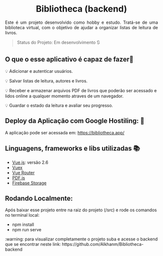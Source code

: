<h1 align="center">Bibliotheca (backend)</h1>
<p align="justify"> Este é um projeto desenvolvido como hobby e estudo. Tratá-se de uma biblioteca virtual, com o objetivo de ajudar a organizar listas de leitura de livros.</p>

> Status do Projeto: Em desenvolvimento :arrows_clockwise:

## O que o esse aplicativo é capaz de fazer:checkered_flag:


:bulb: Adicionar e autenticar usuários.

:bulb: Salvar listas de leitura, autores e livros.

:bulb: Receber e armazenar arquivos PDF de livros que poderão ser acessado e lidos online a qualquer momento atraves de um navegador.

:bulb: Guardar o estado da leitura e avaliar seu progresso.

## Deploy da Aplicação com Google Hostiling: :dash:
A aplicação pode ser acessada em: https://bibliotheca.app/

## Linguagens, frameworks e libs utilizadas :books:

- [Vue.js](vuejs.org): versão 2.6
- [Vuex](https://vuex.vuejs.org/)
- [Vue Router](https://router.vuejs.org/)
- [PDF.js](https://mozilla.github.io/pdf.js/)
- [Firebase Storage](https://firebase.google.com/docs/storage)

## Rodando Localmente:
Após baixar esse projeto entre na raiz do projeto (/src) e rode os comandos no terminal local:
- npm install
- npm run serve
<p>:warning: para visualizar completamente o projeto suba e acesse o backend que se encontrar neste link: https://github.com/Alkhanm/Bibliotheca-backend</p>
